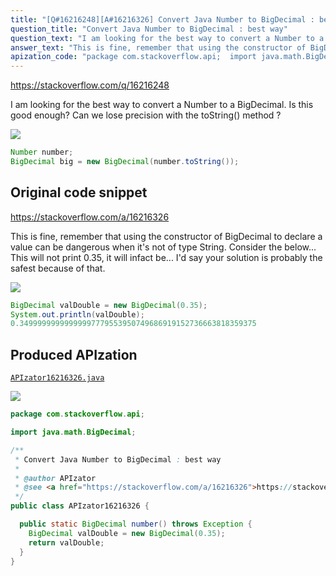 ```yaml
---
title: "[Q#16216248][A#16216326] Convert Java Number to BigDecimal : best way"
question_title: "Convert Java Number to BigDecimal : best way"
question_text: "I am looking for the best way to convert a Number to a BigDecimal. Is this good enough? Can we lose precision with the toString() method ?"
answer_text: "This is fine, remember that using the constructor of BigDecimal to declare a value can be dangerous when it's not of type String.  Consider the below... This will not print 0.35, it will infact be... I'd say your solution is probably the safest because of that."
apization_code: "package com.stackoverflow.api;  import java.math.BigDecimal;  /**  * Convert Java Number to BigDecimal : best way  *  * @author APIzator  * @see <a href=\"https://stackoverflow.com/a/16216326\">https://stackoverflow.com/a/16216326</a>  */ public class APIzator16216326 {    public static BigDecimal number() throws Exception {     BigDecimal valDouble = new BigDecimal(0.35);     return valDouble;   } }"
---
```


https://stackoverflow.com/q/16216248

I am looking for the best way to convert a Number to a BigDecimal.
Is this good enough?
Can we lose precision with the toString() method ?


<div class="code-logo"><img src="/stackoverflow.png" /></div>

```java
Number number;
BigDecimal big = new BigDecimal(number.toString());
```


## Original code snippet

https://stackoverflow.com/a/16216326

This is fine, remember that using the constructor of BigDecimal to declare a value can be dangerous when it&#x27;s not of type String.  Consider the below...
This will not print 0.35, it will infact be...
I&#x27;d say your solution is probably the safest because of that.

<div class="code-logo"><img src="/stackoverflow.png" /></div>

```java
BigDecimal valDouble = new BigDecimal(0.35);
System.out.println(valDouble);
0.34999999999999997779553950749686919152736663818359375
```

## Produced APIzation

[`APIzator16216326.java`](https://github.com/pasqualesalza/apization-temp-data/raw/master/search/APIzator16216326.java)

<div class="code-logo"><img src="/apizator.png" /></div>

```java
package com.stackoverflow.api;

import java.math.BigDecimal;

/**
 * Convert Java Number to BigDecimal : best way
 *
 * @author APIzator
 * @see <a href="https://stackoverflow.com/a/16216326">https://stackoverflow.com/a/16216326</a>
 */
public class APIzator16216326 {

  public static BigDecimal number() throws Exception {
    BigDecimal valDouble = new BigDecimal(0.35);
    return valDouble;
  }
}

```